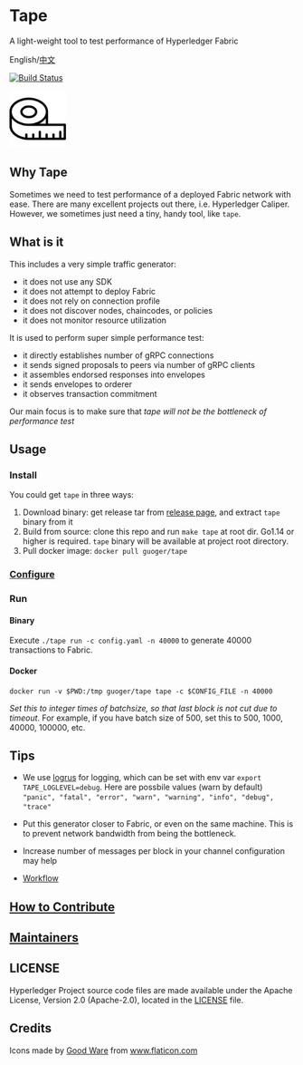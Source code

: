# Tape
A light-weight tool to test performance of Hyperledger Fabric

English/[中文](README-zh.md)

[![Build Status](https://dev.azure.com/guojiannan1101/guojiannan1101/_apis/build/status/guoger.tape?branchName=master)](https://dev.azure.com/guojiannan1101/guojiannan1101/_build/latest?definitionId=1&branchName=master)

<img src="logo.svg" width="100">

## Why Tape

Sometimes we need to test performance of a deployed Fabric network with ease. There are many excellent projects out there, i.e. Hyperledger Caliper. However, we sometimes just need a tiny, handy tool, like `tape`.

## What is it
This includes a very simple traffic generator:
- it does not use any SDK
- it does not attempt to deploy Fabric
- it does not rely on connection profile
- it does not discover nodes, chaincodes, or policies
- it does not monitor resource utilization

It is used to perform super simple performance test:
- it directly establishes number of gRPC connections
- it sends signed proposals to peers via number of gRPC clients
- it assembles endorsed responses into envelopes
- it sends envelopes to orderer
- it observes transaction commitment

Our main focus is to make sure that *tape will not be the bottleneck of performance test*

## Usage

### Install

You could get `tape` in three ways:
1. Download binary: get release tar from [release page](https://github.com/guoger/tape/releases), and extract `tape` binary from it
2. Build from source: clone this repo and run `make tape` at root dir. Go1.14 or higher is required. `tape` binary will be available at project root directory.
3. Pull docker image: `docker pull guoger/tape`

### [Configure](docs/configfile.md)

### Run

#### Binary

Execute `./tape run -c config.yaml -n 40000` to generate 40000 transactions to Fabric.

#### Docker

```
docker run -v $PWD:/tmp guoger/tape tape -c $CONFIG_FILE -n 40000
```

*Set this to integer times of batchsize, so that last block is not cut due to timeout*. For example, if you have batch size of 500, set this to 500, 1000, 40000, 100000, etc.

## Tips

- We use [logrus](https://github.com/sirupsen/logrus) for logging, which can be set with env var `export TAPE_LOGLEVEL=debug`.
Here are possbile values (warn by default)
`"panic", "fatal", "error", "warn", "warning", "info", "debug", "trace"`

- Put this generator closer to Fabric, or even on the same machine. This is to prevent network bandwidth from being the bottleneck.

- Increase number of messages per block in your channel configuration may help
- [Workflow](docs/workflow.md)



## [How to Contribute](CONTRIBUTING.md)

## [Maintainers](MAINTAINERS.md)


## LICENSE

Hyperledger Project source code files are made available under the Apache License, Version 2.0 (Apache-2.0), located in the [LICENSE](LICENSE) file.

## Credits

Icons made by <a href="https://www.flaticon.com/authors/good-ware" title="Good Ware">Good Ware</a> from <a href="https://www.flaticon.com/" title="Flaticon">www.flaticon.com</a>
